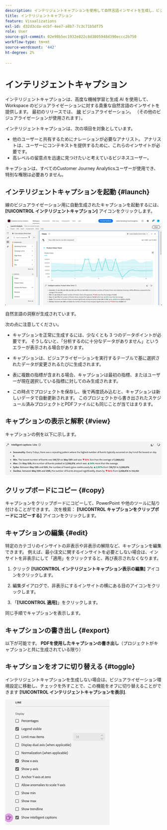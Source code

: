 ```yaml
---
description: インテリジェントキャプションを使用して自然言語インサイトを生成し、ビジュアライゼーション内でトレンドをすばやく表示します。
title: インテリジェントキャプション
feature: Visualizations
exl-id: d32d3cda-ecbf-4ee7-a8b7-7c3c71b5df75
role: User
source-git-commit: 02e98b5ec1932e822c8d3805948d390eccc2b750
workflow-type: tm+mt
source-wordcount: '442'
ht-degree: 2%

---
```


# インテリジェントキャプション

インテリジェントキャプションは、高度な機械学習と生成 AI を使用して、Workspace のビジュアライゼーションに対する貴重な自然言語のインサイトを提供します。 最初のリリースでは、 [線](line.md) ビジュアライゼーション。 （その他のビジュアライゼーションが使用されます）。

インテリジェントキャプションは、次の項目を対象としています。

* 他のユーザーと共有するためにナレーションが必要なアナリスト。 アナリストは、ユーザーにコンテキストを提供するために、これらのインサイトが必要です。
* 高レベルの留意点を迅速に見つけたいと考えているビジネスユーザー。

キャプションは、すべてのCustomer Journey Analyticsユーザーが使用でき、特別な権限は必要ありません。

## インテリジェントキャプションを起動 {#launch}

線のビジュアライゼーション用に自動生成されたキャプションを起動するには、 **[!UICONTROL インテリジェントキャプション]** アイコンをクリックします。

![製品表示トレンドのインテリジェントキャプションを表示する Analysis ウィンドウを起動します。 ](assets/intell-caps-1.png)

自然言語の洞察が生成されています。

次の点に注意してください。

* キャプションを正常に生成するには、少なくとも 3 つのデータポイントが必要です。 そうしないと、「分析するのに十分なデータがありません」というエラーが表示される場合があります。

* キャプションは、ビジュアライゼーションを実行するテーブルで基に選択されたデータが変更されるたびに生成されます。

* 表に複数の指標が含まれる場合、キャプションは最初の指標、またはユーザーが現在選択している指標に対してのみ生成されます。

* この時点でプロジェクトを保存し、後で再度読み込むと、キャプションは新しいデータで自動更新されます。 このプロジェクトから書き出されたスケジュール済みプロジェクトとPDFファイルにも同じことが当てはまります。

## キャプションの表示と解釈 {#view}

キャプションの例を以下に示します。

![シーズナリティ、最小、最大、スパイク、下降を含む、線のビジュアライゼーションのインテリジェントキャプション。](assets/captions.png)

## クリップボードにコピー {#copy}

キャプションをクリップボードにコピーして、PowerPoint や他のツールに貼り付けることができます。 次を検索： **[!UICONTROL キャプションをクリップボードにコピーする]** アイコンをクリックします。

## キャプションの編集 {#edit}

特定のカテゴリのインサイトの非表示や非表示の解除など、キャプションを編集できます。 例えば、最小注文に関するインサイトを必要としない場合は、インサイトを非表示にして「適用」をクリックすると、再び表示されなくなります。

1. クリック **[!UICONTROL インテリジェントキャプション表示の編集]** アイコンをクリックします。

1. 編集ダイアログで、非表示にするインサイトの横にある目のアイコンをクリックします。

1. 「**[!UICONTROL 適用]**」をクリックします。

同じ手順でキャプションを表示します。

## キャプションの書き出し {#export}

以下が可能です。 **PDFを使用したキャプションの書き出し**（プロジェクトがキャプションと共に生成されている限り）

## キャプションをオフに切り替える {#toggle}

インテリジェントキャプションを生成しない場合は、ビジュアライゼーション環境設定に移動し、チェックを外すことで、この機能をオフに切り替えることができます **[!UICONTROL インテリジェントキャプションを表示]**.

![「インテリジェントキャプションを表示」をオフにするオプションを表示する線のビジュアライゼーションオプション。](assets/toggle-captions.png)
